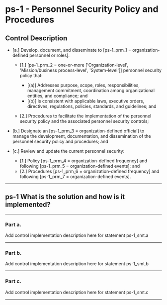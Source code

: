 # ps-1 - Personnel Security Policy and Procedures

## Control Description

- \[a.\] Develop, document, and disseminate to \[ps-1_prm_1 = organization-defined personnel or roles\]:

  - \[1.\] \[ps-1_prm_2 = one-or-more \['Organization-level', 'Mission/business process-level', 'System-level'\]\] personnel security policy that:

    - \[(a)\] Addresses purpose, scope, roles, responsibilities, management commitment, coordination among organizational entities, and compliance; and
    - \[(b)\] Is consistent with applicable laws, executive orders, directives, regulations, policies, standards, and guidelines; and

  - \[2.\] Procedures to facilitate the implementation of the personnel security policy and the associated personnel security controls;

- \[b.\] Designate an \[ps-1_prm_3 = organization-defined official\] to manage the development, documentation, and dissemination of the personnel security policy and procedures; and

- \[c.\] Review and update the current personnel security:

  - \[1.\] Policy \[ps-1_prm_4 = organization-defined frequency\] and following \[ps-1_prm_5 = organization-defined events\]; and
  - \[2.\] Procedures \[ps-1_prm_6 = organization-defined frequency\] and following \[ps-1_prm_7 = organization-defined events\].

______________________________________________________________________

## ps-1 What is the solution and how is it implemented?

______________________________________________________________________

### Part a.

Add control implementation description here for statement ps-1_smt.a

______________________________________________________________________

### Part b.

Add control implementation description here for statement ps-1_smt.b

______________________________________________________________________

### Part c.

Add control implementation description here for statement ps-1_smt.c

______________________________________________________________________
